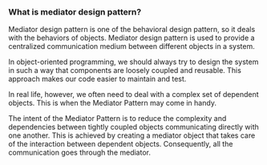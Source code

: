### What is mediator design pattern?
Mediator design pattern is one of the behavioral design pattern, so it deals with the behaviors of objects. Mediator design pattern is used to provide a centralized communication medium between different objects in a system.

In object-oriented programming, we should always try to design the system in such a way that components are loosely coupled and reusable. This approach makes our code easier to maintain and test.

In real life, however, we often need to deal with a complex set of dependent objects. This is when the Mediator Pattern may come in handy.

The intent of the Mediator Pattern is to reduce the complexity and dependencies between tightly coupled objects communicating directly with one another. This is achieved by creating a mediator object that takes care of the interaction between dependent objects. Consequently, all the communication goes through the mediator.